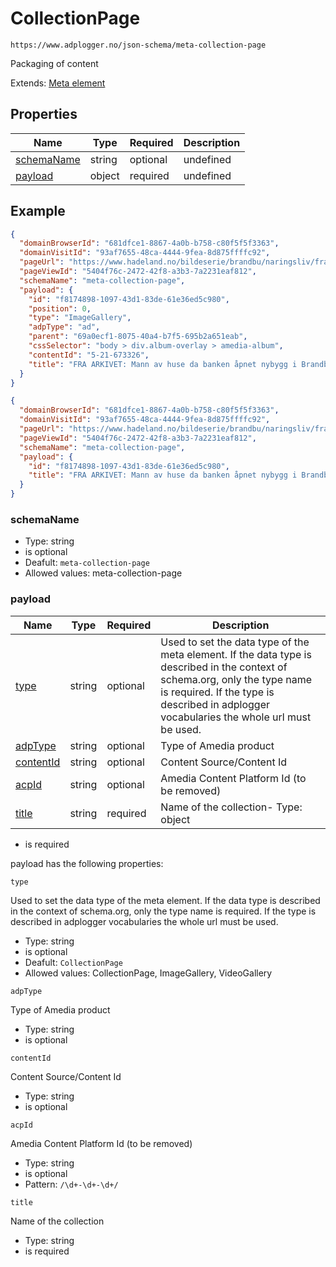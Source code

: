 
# CollectionPage

```
https://www.adplogger.no/json-schema/meta-collection-page
```

Packaging of content

Extends: [Meta element](./meta-element.md)

## Properties

Name | Type | Required | Description
---- | ---- | -------- | -----------
[schemaName](#schemaName) | string | optional | undefined
[payload](#payload) | object | required | undefined

## Example

```json
{
  "domainBrowserId": "681dfce1-8867-4a0b-b758-c80f5f5f3363",
  "domainVisitId": "93af7655-48ca-4444-9fea-8d875ffffc92",
  "pageUrl": "https://www.hadeland.no/bildeserie/brandbu/naringsliv/fra-arkivet-mann-av-huse-da-banken-apnet-nybygg-i-brandbu-i-1987/g/5-21-673326",
  "pageViewId": "5404f76c-2472-42f8-a3b3-7a2231eaf812",
  "schemaName": "meta-collection-page",
  "payload": {
    "id": "f8174898-1097-43d1-83de-61e36ed5c980",
    "position": 0,
    "type": "ImageGallery",
    "adpType": "ad",
    "parent": "69a0ecf1-8075-40a4-b7f5-695b2a651eab",
    "cssSelector": "body > div.album-overlay > amedia-album",
    "contentId": "5-21-673326",
    "title": "FRA ARKIVET: Mann av huse da banken åpnet nybygg i Brandbu i 1987"
  }
}
```

```json
{
  "domainBrowserId": "681dfce1-8867-4a0b-b758-c80f5f5f3363",
  "domainVisitId": "93af7655-48ca-4444-9fea-8d875ffffc92",
  "pageUrl": "https://www.hadeland.no/bildeserie/brandbu/naringsliv/fra-arkivet-mann-av-huse-da-banken-apnet-nybygg-i-brandbu-i-1987/g/5-21-673326",
  "pageViewId": "5404f76c-2472-42f8-a3b3-7a2231eaf812",
  "schemaName": "meta-collection-page",
  "payload": {
    "id": "f8174898-1097-43d1-83de-61e36ed5c980",
    "title": "FRA ARKIVET: Mann av huse da banken åpnet nybygg i Brandbu i 1987"
  }
}
```





### schemaName

- Type: string
- is optional
- Deafult: `meta-collection-page`
- Allowed values: meta-collection-page


### payload

Name | Type | Required | Description
---- | ---- | -------- | -----------
[type](#type) | string | optional | Used to set the data type of the meta element. If the data type is described in the context of schema.org, only the type name is required. If the type is described in adplogger vocabularies the whole url must be used.
[adpType](#adpType) | string | optional | Type of Amedia product
[contentId](#contentId) | string | optional | Content Source/Content Id
[acpId](#acpId) | string | optional | Amedia Content Platform Id (to be removed)
[title](#title) | string | required | Name of the collection- Type: object
- is required


payload has the following properties:


`type`

Used to set the data type of the meta element. If the data type is described in the context of schema.org, only the type name is required. If the type is described in adplogger vocabularies the whole url must be used.

- Type: string
- is optional
- Deafult: `CollectionPage`
- Allowed values: CollectionPage, ImageGallery, VideoGallery

`adpType`

Type of Amedia product

- Type: string
- is optional

`contentId`

Content Source/Content Id

- Type: string
- is optional

`acpId`

Amedia Content Platform Id (to be removed)

- Type: string
- is optional
- Pattern: `/\d+-\d+-\d+/`

`title`

Name of the collection

- Type: string
- is required

